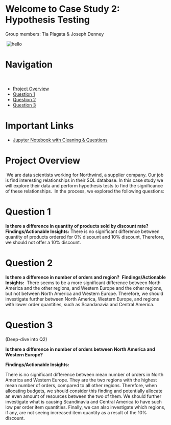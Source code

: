 # Welcome to Case Study 2: Hypothesis Testing
Group members:
Tia Plagata & Joseph Denney

​
![hello](https://media1.tenor.com/images/a29b98e67fea932ef3a0871bc64dab4b/tenor.gif?itemid=17392429)
​
# Navigation
​
* [Project Overview](#Project-Overview)
* [Question 1](#Question-1)
* [Question 2](#Question-2)
* [Question 3](#Question-3)
​
# Important Links
* [Jupyter Notebook with Cleaning & Questions]()
​
# Project Overview
​
We are data scientists working for Northwind, a supplier company. Our job is find interesting relationships in their SQL database. In this case study we will explore their data and perform hypothesis tests to find the significance of these relationships.
​
In the process, we explored the following questions: 
​
# Question 1
**Is there a difference in quantity of products sold by discount rate?**
​
**Findings/Actionable Insights:**
​
There is no significant difference between quantity of products ordered for 0% discount and 10% discount, Therefore, we should not offer a 10% discount.
​
# Question 2
**Is there a difference in number of orders and region?**
​
**Findings/Actionable Insights:**
​
There seems to be a more significant difference between North America and the other regions, and Western Europe and the other regions, but not between North America and Western Europe. Therefore, we should investigate further between North America, Western Europe, and regions with lower order quantities, such as Scandanavia and Central America. 
​
# Question 3
(Deep-dive into Q2)
​

**Is there a difference in number of orders between North America and Western Europe?**
​

**Findings/Actionable Insights:**

There is no significant difference between mean number of orders in North America and Western Europe. They are the two regions with the highest mean number of orders, compared to all other regions. Therefore, when allocating budgets, we should consider this finding and potentially allocate an even amount of resources between the two of them. We should further investigate what is causing Scandinavia and Central America to have such low per order item quantities. Finally, we can also investigate which regions, if any, are not seeing increased item quantity as a result of the 10% discount.  





